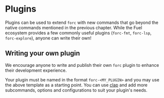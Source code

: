 # Plugins

Plugins can be used to extend `forc` with new commands that go beyond the native commands mentioned in the previous chapter. While the Fuel ecosystem provides a few commonly useful plugins (`forc-fmt`, `forc-lsp`, `forc-explore`), anyone can write their own!

## Writing your own plugin

We encourage anyone to write and publish their own `forc` plugin to enhance their development experience.

Your plugin must be named in the format `forc-<MY_PLUGIN>` and you may use the above template as a starting point. You can use [clap](https://docs.rs/clap/latest/clap/) and add more subcommands, options and configurations to suit your plugin's needs.
